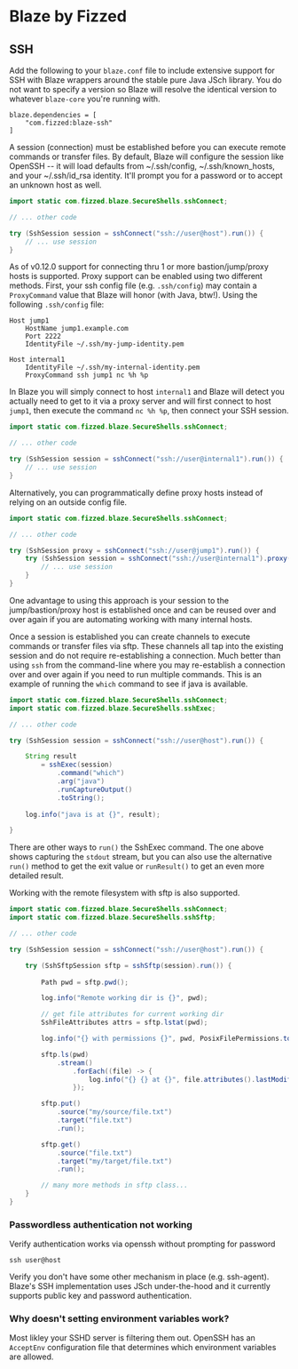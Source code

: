 Blaze by Fizzed
=======================================

## SSH

Add the following to your `blaze.conf` file to include extensive support for SSH
with Blaze wrappers around the stable pure Java JSch library.
You do not want to specify a version so Blaze will resolve the identical version
to whatever `blaze-core` you're running with.

    blaze.dependencies = [
        "com.fizzed:blaze-ssh"
    ]

A session (connection) must be established before you can execute remote commands
or transfer files.  By default, Blaze will configure the session like OpenSSH --
it will load defaults from ~/.ssh/config, ~/.ssh/known_hosts, and your ~/.ssh/id_rsa
identity.  It'll prompt you for a password or to accept an unknown host as well.

```java
import static com.fizzed.blaze.SecureShells.sshConnect;

// ... other code

try (SshSession session = sshConnect("ssh://user@host").run()) {
    // ... use session
}
```

As of v0.12.0 support for connecting thru 1 or more bastion/jump/proxy hosts is
supported.  Proxy support can be enabled using two different methods.  First,
your ssh config file (e.g. `.ssh/config`) may contain a `ProxyCommand` value
that Blaze will honor (with Java, btw!).  Using the following `.ssh/config` file:

    Host jump1
        HostName jump1.example.com
        Port 2222
        IdentityFile ~/.ssh/my-jump-identity.pem

    Host internal1
        IdentityFile ~/.ssh/my-internal-identity.pem
        ProxyCommand ssh jump1 nc %h %p

In Blaze you will simply connect to host `internal1` and Blaze will detect
you actually need to get to it via a proxy server and will first connect to
host `jump1`, then execute the command `nc %h %p`, then connect your SSH session.

```java
import static com.fizzed.blaze.SecureShells.sshConnect;

// ... other code

try (SshSession session = sshConnect("ssh://user@internal1").run()) {
    // ... use session
}
```

Alternatively, you can programmatically define proxy hosts instead of relying
on an outside config file.

```java
import static com.fizzed.blaze.SecureShells.sshConnect;

// ... other code

try (SshSession proxy = sshConnect("ssh://user@jump1").run()) {
    try (SshSession session = sshConnect("ssh://user@internal1").proxy(proxy).run()) {
        // ... use session
    }
}
```

One advantage to using this approach is your session to the jump/bastion/proxy
host is established once and can be reused over and over again if you are 
automating working with many internal hosts.

Once a session is established you can create channels to execute commands or
transfer files via sftp.  These channels all tap into the existing session and
do not require re-establishing a connection.  Much better than using `ssh` from
the command-line where you may re-establish a connection over and over again if
you need to run multiple commands.  This is an example of running the `which` command
to see if java is available.

```java
import static com.fizzed.blaze.SecureShells.sshConnect;
import static com.fizzed.blaze.SecureShells.sshExec;

// ... other code

try (SshSession session = sshConnect("ssh://user@host").run()) {

    String result
        = sshExec(session)
            .command("which")
            .arg("java")
            .runCaptureOutput()
            .toString();
    
    log.info("java is at {}", result);

}
```

There are other ways to `run()` the SshExec command. The one above shows capturing
the `stdout` stream, but you can also use the alternative `run()` method to
get the exit value or `runResult()` to get an even more detailed result.

Working with the remote filesystem with sftp is also supported.

```java
import static com.fizzed.blaze.SecureShells.sshConnect;
import static com.fizzed.blaze.SecureShells.sshSftp;

// ... other code

try (SshSession session = sshConnect("ssh://user@host").run()) {

    try (SshSftpSession sftp = sshSftp(session).run()) {
            
        Path pwd = sftp.pwd();

        log.info("Remote working dir is {}", pwd);

        // get file attributes for current working dir
        SshFileAttributes attrs = sftp.lstat(pwd);

        log.info("{} with permissions {}", pwd, PosixFilePermissions.toString(attrs.permissions()));

        sftp.ls(pwd)
            .stream()
                .forEach((file) -> {
                    log.info("{} {} at {}", file.attributes().lastModifiedTime(), file.path(), file.attributes().size());
                });

        sftp.put()
            .source("my/source/file.txt")
            .target("file.txt")
            .run();

        sftp.get()
            .source("file.txt")
            .target("my/target/file.txt")
            .run();

        // many more methods in sftp class...
    }
}
```

### Passwordless authentication not working

Verify authentication works via openssh without prompting for password

    ssh user@host

Verify you don't have some other mechanism in place (e.g. ssh-agent).  Blaze's
SSH implementation uses JSch under-the-hood and it currently supports public key
and password authentication.

### Why doesn't setting environment variables work?

Most likley your SSHD server is filtering them out.  OpenSSH has an `AcceptEnv`
configuration file that determines which environment variables are allowed.
